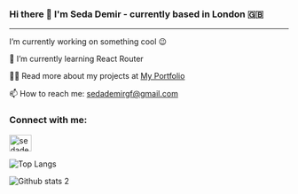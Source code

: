 ### Hi there 👋  I'm Seda Demir - currently based in London :gb: 

---

 I’m currently working on something cool 😉

🌱  I’m currently learning React Router

👩‍💻 Read more about my projects at [My Portfolio](https://seda.github.io/) 

📫  How to reach me: sedademirgf@gmail.com

<h3 align="left">Connect with me:</h3>
<p align="left">
<a href="https://www.linkedin.com/in/seda-d-02743b185/" target="blank"><img align="center" src="https://raw.githubusercontent.com/rahuldkjain/github-profile-readme-generator/master/src/images/icons/Social/linked-in-alt.svg" alt="sedademir" height="30" width="40" /></a>
</p>


![Top Langs](https://github-readme-stats.vercel.app/api/top-langs/?username=dseda&theme=tokyonight)

![Github stats 2](https://github-readme-stats.vercel.app/api?username=dseda&show_icons=true&theme=radical)

<!--
**dseda/dseda** is a ✨ _special_ ✨ repository because its `README.md` (this file) appears on your GitHub profile.

Here are some ideas to get you started:

- 🔭 I’m currently working on ...
- 🌱 I’m currently learning ...
- 👯 I’m looking to collaborate on ...
- 🤔 I’m looking for help with ...
- 💬 Ask me about ...
- 📫 How to reach me: ...

- ⚡ Fun fact: ...
-->
